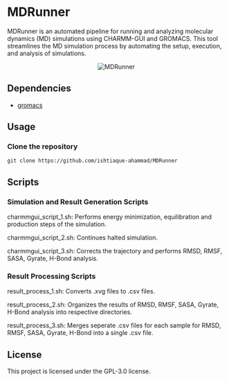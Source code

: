 # MDRunner
MDRunner is an automated pipeline for running and analyzing molecular dynamics (MD) simulations using CHARMM-GUI and GROMACS. This tool streamlines the MD simulation process by automating the setup, execution, and analysis of simulations.


<p align="center">
<img src="https://github.com/ishtiaque-ahammad/MDRunner/assets/99262870/f3c331df-f5ce-41b7-952f-4736e5718e19" alt="MDRunner" />
</p>


## Dependencies

* [gromacs](https://www.gromacs.org/)

## Usage

### Clone the repository
``` git clone https://github.com/ishtiaque-ahammad/MDRunner ```

## Scripts

### Simulation and Result Generation Scripts

charmmgui_script_1.sh: Performs energy minimization, equilibration and production steps of the simulation.

charmmgui_script_2.sh: Continues halted simulation.

charmmgui_script_3.sh: Corrects the trajectory and performs RMSD, RMSF, SASA, Gyrate, H-Bond analysis.

### Result Processing Scripts

result_process_1.sh: Converts .xvg files to .csv files.

result_process_2.sh: Organizes the results of RMSD, RMSF, SASA, Gyrate, H-Bond analysis into respective directories.

result_process_3.sh: Merges seperate .csv files for each sample for RMSD, RMSF, SASA, Gyrate, H-Bond into a single .csv file.

## License
This project is licensed under the GPL-3.0 license.
